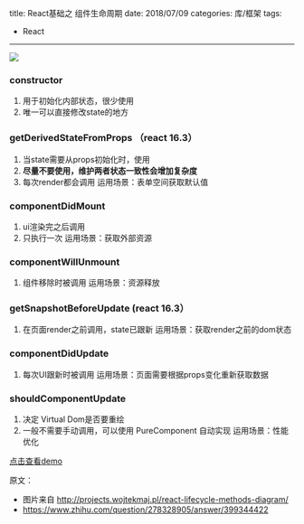 title: React基础之 组件生命周期
date: 2018/07/09
categories: 库/框架
tags:
  - React
---
![](https://raw.githubusercontent.com/shengyur/Images/master/lifecycle.jpg)

<!--more-->
### constructor
1. 用于初始化内部状态，很少使用
2. 唯一可以直接修改state的地方


### getDerivedStateFromProps （react 16.3）
1. 当state需要从props初始化时，使用
2. **尽量不要使用，维护两者状态一致性会增加复杂度**
3. 每次render都会调用
运用场景：表单空间获取默认值

### componentDidMount
1. ui渲染完之后调用
2. 只执行一次
运用场景：获取外部资源

### componentWillUnmount
1. 组件移除时被调用
运用场景：资源释放

### getSnapshotBeforeUpdate (react 16.3）
1. 在页面render之前调用，state已跟新
运用场景：获取render之前的dom状态

### componentDidUpdate
1. 每次UI跟新时被调用
运用场景：页面需要根据props变化重新获取数据

### shouldComponentUpdate
1. 决定 Virtual Dom是否要重绘
2. 一般不需要手动调用，可以使用 PureComponent 自动实现
运用场景：性能优化

[点击查看demo](https://github.com/shengyur/react-demo-code-16.3-)







原文：
- 图片来自 http://projects.wojtekmaj.pl/react-lifecycle-methods-diagram/
- https://www.zhihu.com/question/278328905/answer/399344422
